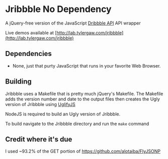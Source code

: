 # Jribbble No Dependency
A jQuery-free version of the JavaScript [Dribbble API](http://dribbble.com/api) API wrapper

Live demos available at [http://lab.tylergaw.com/jribbble](http://lab.tylergaw.com/jribbble)

## Dependencies
* None, just that purty JavaScript that runs in your favorite Web Browser.

## Building
Jribbble uses a Makefile that is pretty much jQuery's Makefile. The Makefile adds the version number and
date to the output files then creates the Ugly version of Jribbble using [UglifyJS](https://github.com/mishoo/UglifyJS)

NodeJS is required to build an Ugly version of Jribbble.

To build navigate to the Jribbble directory and run the `make` command

## Credit where it's due
I used ~93.2% of the GET portion of https://github.com/alotaiba/FlyJSONP